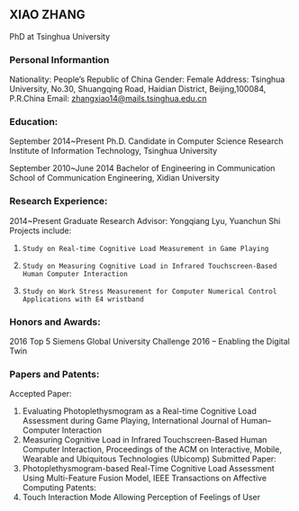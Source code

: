 ## XIAO ZHANG

PhD at Tsinghua University


### Personal Informantion
Nationality: People’s Republic of China
Gender: Female
Address: Tsinghua University, No.30, Shuangqing Road, Haidian District, Beijing,100084, P.R.China
Email: zhangxiao14@mails.tsinghua.edu.cn

### Education:                                                                                  
September 2014~Present   Ph.D. Candidate in Computer Science 
    Research Institute of Information Technology, Tsinghua University
    
September 2010~June 2014   Bachelor of Engineering in Communication
    School of Communication Engineering, Xidian University
    
### Research Experience:                                                                          
2014~Present  Graduate Research
       Advisor: Yongqiang Lyu, Yuanchun Shi
       Projects include:
1.     Study on Real-time Cognitive Load Measurement in Game Playing 
2.     Study on Measuring Cognitive Load in Infrared Touchscreen-Based Human Computer Interaction 
3.     Study on Work Stress Measurement for Computer Numerical Control Applications with E4 wristband

### Honors and Awards:                                                                                 
2016   Top 5 
      Siemens Global University Challenge 2016 – Enabling the Digital Twin 

### Papers and Patents:                                                                                           
Accepted Paper:
1. Evaluating Photoplethysmogram as a Real-time Cognitive Load Assessment during Game Playing, International Journal of Human–Computer Interaction
2. Measuring Cognitive Load in Infrared Touchscreen-Based Human Computer Interaction, Proceedings of the ACM on Interactive, Mobile, Wearable and Ubiquitous Technologies (Ubicomp)
Submitted Paper:
3. Photoplethysmogram-based Real-Time Cognitive Load Assessment Using Multi-Feature Fusion Model, IEEE Transactions on Affective Computing
Patents:
4. Touch Interaction Mode Allowing Perception of Feelings of User


